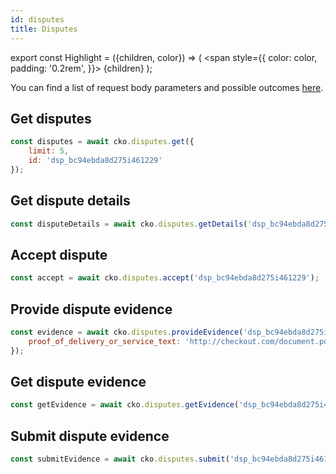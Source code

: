 ```yaml
---
id: disputes
title: Disputes
---
```


export const Highlight = ({children, color}) => (
<span
style={{
      color: color,
      padding: '0.2rem',
    }}>
{children}
</span>
);

You can find a list of request body parameters and possible outcomes [here](https://api-reference.checkout.com/#tag/Disputes).

## Get disputes

```js
const disputes = await cko.disputes.get({
    limit: 5,
    id: 'dsp_bc94ebda8d275i461229'
});
```

## Get dispute details

```js
const disputeDetails = await cko.disputes.getDetails('dsp_bc94ebda8d275i461229');
```

## Accept dispute

```js
const accept = await cko.disputes.accept('dsp_bc94ebda8d275i461229');
```

## Provide dispute evidence

```js
const evidence = await cko.disputes.provideEvidence('dsp_bc94ebda8d275i461229', {
    proof_of_delivery_or_service_text: 'http://checkout.com/document.pdf'
});
```

## Get dispute evidence

```js
const getEvidence = await cko.disputes.getEvidence('dsp_bc94ebda8d275i461229');
```

## Submit dispute evidence

```js
const submitEvidence = await cko.disputes.submit('dsp_bc94ebda8d275i461229');
```
